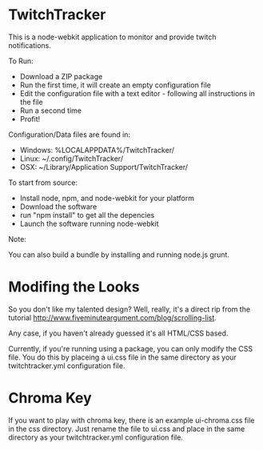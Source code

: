 TwitchTracker
=============

This is a node-webkit application to monitor and provide twitch notifications.

To Run:
- Download a ZIP package
- Run the first time, it will create an empty configuration file
- Edit the configuration file with a text editor - following all instructions in the file
- Run a second time
- Profit!

Configuration/Data files are found in:
- Windows: %LOCALAPPDATA%/TwitchTracker/
- Linux: ~/.config/TwitchTracker/
- OSX: ~/Library/Application Support/TwitchTracker/

To start from source:
- Install node, npm, and node-webkit for your platform
- Download the software
- run "npm install" to get all the depencies
- Launch the software running node-webkit

Note: 

You can also build a bundle by installing and running node.js grunt.

Modifing the Looks
==================

So you don't like my talented design? Well, really, it's a direct rip from the tutorial http://www.fiveminuteargument.com/blog/scrolling-list.

Any case, if you haven't already guessed it's all HTML/CSS based.

Currently, if you're running using a package, you can only modify the CSS file. You do this by placeing a ui.css file in the same directory as your twitchtracker.yml configuration file.

Chroma Key
==========

If you want to play with chroma key, there is an example ui-chroma.css file in the css directory. Just rename the file to ui.css and place in the same directory as your twitchtracker.yml configuration file.
